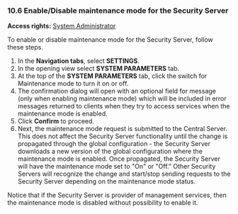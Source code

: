 ### 10.6 Enable/Disable maintenance mode for the Security Server

**Access rights:** [System Administrator](#xroad-system-administrator)

To enable or disable maintenance mode for the Security Server, follow these steps.
1. In the **Navigation tabs**, select **SETTINGS**.
2. In the opening view select **SYSTEM PARAMETERS** tab.
3. At the top of the **SYSTEM PARAMETERS** tab, click the switch for Maintenance mode to turn it on or off.
4. The confirmation dialog will open with an optional field for message (only when enabling maintenance mode) which will be included in error messages returned to clients when they try to access services when the maintenance mode is enabled.
5. Click **Confirm** to proceed.
6. Next, the maintenance mode request is submitted to the Central Server. This does not affect the Security Server functionality until the change is propagated through the global configuration - the Security Server downloads a new version of the global configuration where the maintenance mode is enabled. Once propagated, the Security Server will have the maintenance mode set to "On" or "Off." Other Security Servers will recognize the change and start/stop sending requests to the Security Server depending on the maintenance mode status.

Notice that if the Security Server is provider of management services, then the maintenance mode is disabled without possibility to enable it.